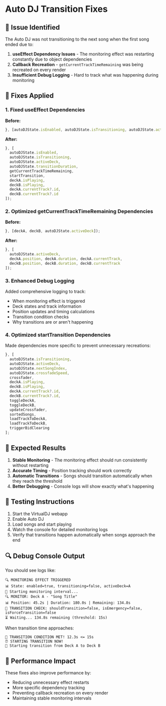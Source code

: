 # Auto DJ Transition Fixes

## 🚨 Issue Identified

The Auto DJ was not transitioning to the next song when the first song ended due to:

1. **useEffect Dependency Issues** - The monitoring effect was restarting constantly due to object dependencies
2. **Callback Recreation** - `getCurrentTrackTimeRemaining` was being recreated on every render
3. **Insufficient Debug Logging** - Hard to track what was happening during monitoring

## 🔧 Fixes Applied

### 1. Fixed useEffect Dependencies

**Before:**
```typescript
}, [autoDJState.isEnabled, autoDJState.isTransitioning, autoDJState.activeDeck, getCurrentTrackTimeRemaining, autoDJState.transitionDuration, startTransition, deckA, deckB]);
```

**After:**
```typescript
}, [
  autoDJState.isEnabled, 
  autoDJState.isTransitioning, 
  autoDJState.activeDeck, 
  autoDJState.transitionDuration,
  getCurrentTrackTimeRemaining, 
  startTransition, 
  deckA.isPlaying, 
  deckB.isPlaying,
  deckA.currentTrack?.id,
  deckB.currentTrack?.id
]);
```

### 2. Optimized getCurrentTrackTimeRemaining Dependencies

**Before:**
```typescript
}, [deckA, deckB, autoDJState.activeDeck]);
```

**After:**
```typescript
}, [
  autoDJState.activeDeck,
  deckA.position, deckA.duration, deckA.currentTrack,
  deckB.position, deckB.duration, deckB.currentTrack
]);
```

### 3. Enhanced Debug Logging

Added comprehensive logging to track:
- When monitoring effect is triggered
- Deck states and track information
- Position updates and timing calculations
- Transition condition checks
- Why transitions are or aren't happening

### 4. Optimized startTransition Dependencies

Made dependencies more specific to prevent unnecessary recreations:
```typescript
}, [
  autoDJState.isTransitioning,
  autoDJState.activeDeck,
  autoDJState.nextSongIndex,
  autoDJState.crossfadeSpeed,
  crossfader,
  deckA.isPlaying,
  deckB.isPlaying,
  deckA.currentTrack?.id,
  deckB.currentTrack?.id,
  toggleDeckA,
  toggleDeckB,
  updateCrossfader,
  sortedSongs,
  loadTrackToDeckA,
  loadTrackToDeckB,
  triggerBidClearing
];
```

## 🎯 Expected Results

1. **Stable Monitoring** - The monitoring effect should run consistently without restarting
2. **Accurate Timing** - Position tracking should work correctly
3. **Automatic Transitions** - Songs should transition automatically when they reach the threshold
4. **Better Debugging** - Console logs will show exactly what's happening

## 🧪 Testing Instructions

1. Start the VirtualDJ webapp
2. Enable Auto DJ
3. Load songs and start playing
4. Watch the console for detailed monitoring logs
5. Verify that transitions happen automatically when songs approach the end

## 🔍 Debug Console Output

You should see logs like:
```
🔍 MONITORING EFFECT TRIGGERED
📊 State: enabled=true, transitioning=false, activeDeck=A
🚀 Starting monitoring interval...
🔍 MONITOR: Deck A - "Song Title"
📊 Position: 45.2s | Duration: 180.0s | Remaining: 134.8s
🎯 TRANSITION CHECK: shouldTransition=false, isEmergency=false, isForceTransition=false
⏳ Waiting... 134.8s remaining (threshold: 15s)
```

When transition time approaches:
```
🚨 TRANSITION CONDITION MET! 12.3s <= 15s
⏰ STARTING TRANSITION NOW!
🔄 Starting transition from Deck A to Deck B
```

## 🚀 Performance Impact

These fixes also improve performance by:
- Reducing unnecessary effect restarts
- More specific dependency tracking
- Preventing callback recreation on every render
- Maintaining stable monitoring intervals
